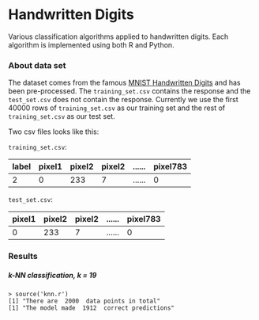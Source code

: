 # Handwritten Digits
Various classification algorithms applied to handwritten digits. Each algorithm is implemented using both R and Python.

### About data set

The dataset comes from the famous [MNIST Handwritten Digits](http://yann.lecun.com/exdb/mnist/) and has been pre-processed. The `training_set.csv` contains the response and the `test_set.csv` does not contain the response. Currently we use the first 40000 rows of `training_set.csv` as our training set and the rest of `training_set.csv` as our test set.

Two csv files looks like this:

`training_set.csv`:

| label | pixel1 | pixel2 | pixel2 | ...... | pixel783
|-------|--------|--------|--------|--------|--------
| 2     | 0      | 233    | 7      | ...... | 0

`test_set.csv`:

| pixel1 | pixel2 | pixel2 | ...... | pixel783
|--------|--------|--------|--------|--------
| 0      | 233    | 7      | ...... | 0

### Results

##### k-NN classification, k = 19

```
> source('knn.r')
[1] "There are  2000  data points in total"
[1] "The model made  1912  correct predictions"
```
